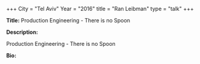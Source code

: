 +++
City = "Tel Aviv"
Year = "2016"
title = "Ran Leibman"
type = "talk"
+++

<div class="span-15  ">
  <div class="span-15  last ">
  <p><strong>Title:</strong>
   Production Engineering - There is no Spoon
  </p>

  <p><strong>Description:</strong></p>
  	Production Engineering - There is no Spoon
  <p></p>
    <p><strong>Bio:</strong></p>

  <p></p>

  </div>
</div>


